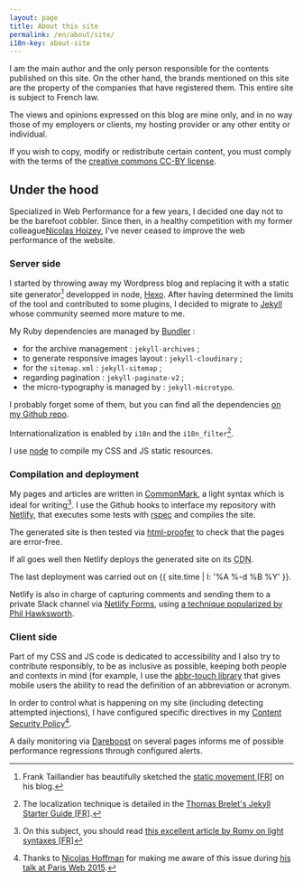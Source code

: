 ```yaml
---
layout: page
title: About this site
permalink: /en/about/site/
i18n-key: about-site
---
```


I am the main author and the only person responsible for the contents published on this site. On the other hand, the brands mentioned on this site are the property of the companies that have registered them. This entire site is subject to French law.

The views and opinions expressed on this blog are mine only, and in no way those of my employers or clients, my hosting provider or any other entity or individual.

If you wish to copy, modify or redistribute certain content, you must comply with the terms of the [creative commons CC-BY license](https://creativecommons.org/licenses/by/3.0/).

## Under the hood

Specialized in Web Performance for a few years, I decided one day not to be the barefoot cobbler. Since then, in a healthy competition with my former colleague[Nicolas Hoizey](https://nicolas-hoizey.com/), I've never ceased to improve the web performance of the website.

### Server side

I started by throwing away my Wordpress blog and replacing it with a static site generator[^static] developped in node, [Hexo](https://github.com/hexojs/hexo). After having determined the limits of the tool and contributed to some plugins, I decided to migrate to [Jekyll](https://jekyllrb.com/) whose community seemed more mature to me.

[^static]: Frank Taillandier has beautifully sketched the [static movement [FR]](http://frank.taillandier.me/2016/03/08/les-gestionnaires-de-contenu-statique/) on his blog.

My Ruby dependencies are managed by [Bundler](http://bundler.io/) :

- for the archive management : `jekyll-archives` ;
- to generate responsive images layout : `jekyll-cloudinary` ;
- for the `sitemap.xml` : `jekyll-sitemap` ;
- regarding pagination : `jekyll-paginate-v2` ;
- the micro-typography is managed by : `jekyll-microtypo`.

I probably forget some of them, but you can find all the dependencies [on my Github repo](https://github.com/borisschapira/boris.schapira.dev/blob/main/Gemfile 'Jekyll code for boris.schapira.dev').

Internationalization is enabled by `i18n` and the `i18n_filter`[^2].

[^2]: The localization technique is detailed in the [Thomas Brelet's Jekyll Starter Guide [FR]](http://www.toam.fr/20-05-2013-guide-demarrage-jekyll/#localiser-jekyll).

I use [node](https://nodejs.org/) to compile my CSS and JS static resources.

### Compilation and deployment

My pages and articles are written in [CommonMark](https://commonmark.org/), a light syntax which is ideal for writing[^3]. I use the Github hooks to interface my repository with [Netlify](https://www.netlify.com/), that executes some tests with [rspec](http://rspec.info/) and compiles the site.

The generated site is then tested via [html-proofer](https://github.com/gjtorikian/html-proofer) to check that the pages are error-free.

If all goes well then Netlify deploys the generated site on its <abbr title="Content Delivery Network">CDN</abbr>.

The last deployment was carried out on {{ site.time | l: '%A %-d %B %Y' }}.

Netlify is also in charge of capturing comments and sending them to a private Slack channel via [Netlify Forms](https://www.netlify.com/docs/form-handling/), using [a technique popularized by Phil Hawksworth](https://github.com/philhawksworth/jamstack-comments-engine).

[^3]: On this subject, you should read [this excellent article by Romy on light syntaxes [FR]](http://romy.tetue.net/syntaxes-legeres-pour-rediger)

### Client side

Part of my CSS and JS code is dedicated to accessibility and I also try to contribute responsibly, to be as inclusive as possible, keeping both people and contexts in mind (for example, I use the [abbr-touch library](http://www.growingwiththeweb.com/2014/09/making-abbr-elements-touch-accessible.html) that gives mobile users the ability to read the definition of an abbreviation or acronym.

In order to control what is happening on my site (including detecting attempted injections), I have configured specific directives in my [Content Security Policy](https://developer.mozilla.org/fr/docs/S%C3%A9curit%C3%A9curit%C3%A9/CSP)[^7].

A daily monitoring via [Dareboost](https://www.dareboost.com/) on several pages informs me of possible performance regressions through configured alerts.

[^7]: Thanks to [Nicolas Hoffman](https://twitter.com/Nico3333fr) for making me aware of this issue during [his talk at Paris Web 2015](http://www.nicolas-hoffmann.net/content-security-policy-parisweb-2015/ 'CSP: Content Security Policy').
